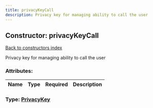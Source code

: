 ```yaml
---
title: privacyKeyCall
description: Privacy key for managing ability to call the user
---
```

## Constructor: privacyKeyCall  
[Back to constructors index](index.md)



Privacy key for managing ability to call the user

### Attributes:

| Name     |    Type       | Required | Description |
|----------|---------------|----------|-------------|



### Type: [PrivacyKey](../types/PrivacyKey.md)



